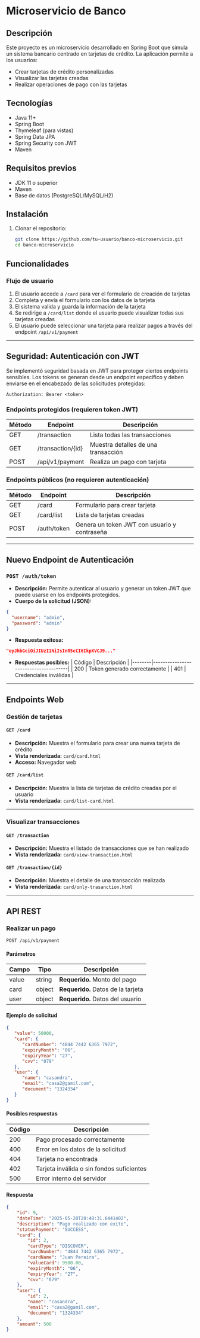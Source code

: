 # Microservicio de Banco

## Descripción
Este proyecto es un microservicio desarrollado en Spring Boot que simula un sistema bancario centrado en tarjetas de crédito. La aplicación permite a los usuarios:
- Crear tarjetas de crédito personalizadas
- Visualizar las tarjetas creadas
- Realizar operaciones de pago con las tarjetas

## Tecnologías
- Java 11+
- Spring Boot
- Thymeleaf (para vistas)
- Spring Data JPA
- Spring Security con JWT
- Maven

## Requisitos previos
- JDK 11 o superior
- Maven
- Base de datos (PostgreSQL/MySQL/H2)

## Instalación
1. Clonar el repositorio:
   ```bash
   git clone https://github.com/tu-usuario/banco-microservicio.git
   cd banco-microservicio
   ```

## Funcionalidades

### Flujo de usuario

1. El usuario accede a `/card` para ver el formulario de creación de tarjetas
2. Completa y envía el formulario con los datos de la tarjeta
3. El sistema valida y guarda la información de la tarjeta
4. Se redirige a `/card/list` donde el usuario puede visualizar todas sus tarjetas creadas
5. El usuario puede seleccionar una tarjeta para realizar pagos a través del endpoint `/api/v1/payment`

---

## Seguridad: Autenticación con JWT

Se implementó seguridad basada en JWT para proteger ciertos endpoints sensibles. Los tokens se generan desde un endpoint específico y deben enviarse en el encabezado de las solicitudes protegidas:

```
Authorization: Bearer <token>
```

### Endpoints protegidos (requieren token JWT)

| Método | Endpoint                 | Descripción                             |
|--------|--------------------------|-----------------------------------------|
| GET    | /transaction             | Lista todas las transacciones           |
| GET    | /transaction/{id}        | Muestra detalles de una transacción     |
| POST   | /api/v1/payment          | Realiza un pago con tarjeta             |

### Endpoints públicos (no requieren autenticación)

| Método | Endpoint       | Descripción                                 |
|--------|----------------|---------------------------------------------|
| GET    | /card          | Formulario para crear tarjeta               |
| GET    | /card/list     | Lista de tarjetas creadas                   |
| POST   | /auth/token    | Genera un token JWT con usuario y contraseña|

---

## Nuevo Endpoint de Autenticación

### `POST /auth/token`

- **Descripción:** Permite autenticar al usuario y generar un token JWT que puede usarse en los endpoints protegidos.
- **Cuerpo de la solicitud (JSON):**

```json
{
  "username": "admin",
  "password": "admin"
}
```

- **Respuesta exitosa:**
```json
"eyJhbGciOiJIUzI1NiIsInR5cCI6IkpXVCJ9..."
```

- **Respuestas posibles:**
  | Código | Descripción                          |
  |--------|--------------------------------------|
  | 200    | Token generado correctamente         |
  | 401    | Credenciales inválidas               |

---

## Endpoints Web

### Gestión de tarjetas

#### `GET /card`

- **Descripción:** Muestra el formulario para crear una nueva tarjeta de crédito
- **Vista renderizada:** `card/card.html`
- **Acceso:** Navegador web

#### `GET /card/list`

- **Descripción:** Muestra la lista de tarjetas de crédito creadas por el usuario
- **Vista renderizada:** `card/list-card.html`

---

### Visualizar transacciones

#### `GET /transaction`

- **Descripción:** Muestra el listado de transacciones que se han realizado
- **Vista renderizada:** `card/view-transaction.html`

#### `GET /transaction/{id}`

- **Descripción:** Muestra el detalle de una transacción realizada
- **Vista renderizada:** `card/only-trasanction.html`

---

## API REST

### Realizar un pago

```http
POST /api/v1/payment
```

#### Parámetros

| Campo             | Tipo     | Descripción                                |
|------------------|----------|--------------------------------------------|
| value            | string   | **Requerido.** Monto del pago              |
| card             | object   | **Requerido.** Datos de la tarjeta         |
| user             | object   | **Requerido.** Datos del usuario           |

#### Ejemplo de solicitud

```json
{
   "value": 50000,
   "card": {
      "cardNumber": "4844 7442 6365 7972",
      "expiryMonth": "06",
      "expiryYear": "27",
      "cvv": "079"
   },
   "user": {
      "name": "casandra",
      "email": "casa2@gamil.com",
      "document": "1324334"
   }
}
```

#### Posibles respuestas

| Código | Descripción                                              |
|--------|----------------------------------------------------------|
| 200    | Pago procesado correctamente                             |
| 400    | Error en los datos de la solicitud                       |
| 404    | Tarjeta no encontrada                                    |
| 402    | Tarjeta inválida o sin fondos suficientes                |
| 500    | Error interno del servidor                               |

#### Respuesta

```json
{
    "id": 9,
    "dateTime": "2025-05-20T20:48:31.6441402",
    "description": "Pago realizado con exito",
    "statusPayment": "SUCCESS",
    "card": {
        "id": 2,
        "cardType": "DISCOVER",
        "cardNumber": "4844 7442 6365 7972",
        "cardName": "Juan Pereira",
        "valueCard": 9500.00,
        "expiryMonth": "06",
        "expiryYear": "27",
        "cvv": "079"
    },
    "user": {
        "id": 2,
        "name": "casandra",
        "email": "casa2@gamil.com",
        "document": "1324334"
    },
    "amount": 500
}
```